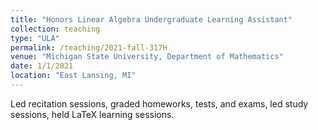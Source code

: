 ```yaml
---
title: "Honors Linear Algebra Undergraduate Learning Assistant"
collection: teaching
type: "ULA"
permalink: /teaching/2021-fall-317H
venue: "Michigan State University, Department of Mathematics"
date: 1/1/2021
location: "East Lansing, MI"
---
```


Led recitation sessions, graded homeworks, tests, and exams, led study sessions, held LaTeX learning sessions.